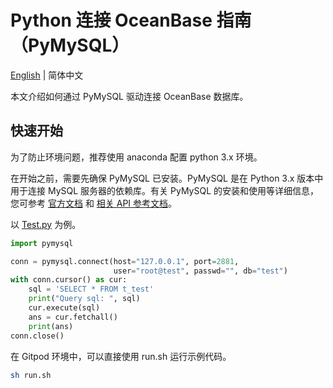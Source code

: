 # Python 连接 OceanBase 指南（PyMySQL）

[English](README.md) | 简体中文

本文介绍如何通过 PyMySQL 驱动连接 OceanBase 数据库。

## 快速开始

为了防止环境问题，推荐使用 anaconda 配置 python 3.x 环境。

在开始之前，需要先确保 PyMySQL 已安装。PyMySQL 是在 Python 3.x 版本中用于连接 MySQL 服务器的依赖库。有关 PyMySQL 的安装和使用等详细信息，您可参考 [官方文档](https://pypi.org/project/PyMySQL/) 和 [相关 API 参考文档](https://pymysql.readthedocs.io/en/latest/modules/index.html)。

以 [Test.py](Test.py) 为例。

```python
import pymysql

conn = pymysql.connect(host="127.0.0.1", port=2881,
                       user="root@test", passwd="", db="test")
with conn.cursor() as cur:
    sql = 'SELECT * FROM t_test'
    print("Query sql: ", sql)
    cur.execute(sql)
    ans = cur.fetchall()
    print(ans)
conn.close()
```

在 Gitpod 环境中，可以直接使用 run.sh 运行示例代码。

```bash
sh run.sh
```
